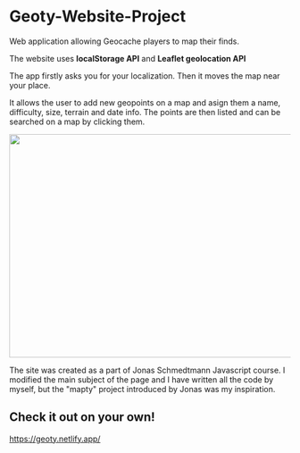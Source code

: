 # Geoty-Website-Project
Web application allowing Geocache players to map their finds.

The website uses **localStorage API** and **Leaflet geolocation API**

The app firstly asks you for your localization. Then it moves the map near your place.

It allows the user to add new geopoints on a map and asign them a name, difficulty, size, terrain and date info. The points are then listed and can be searched on a map by clicking them.

<img src="https://github.com/czaacza/Geoty-Website-Project/blob/master/img/geotyProject.PNG" width="844" height="400"/>

The site was created as a part of Jonas Schmedtmann Javascript course. I modified the main subject of the page and I have written all the code by myself, but the "mapty" project introduced by Jonas was my inspiration.

## Check it out on your own!
https://geoty.netlify.app/
